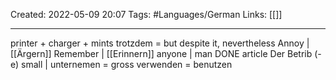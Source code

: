 Created: 2022-05-09 20:07
Tags: #Languages/German 
Links: [[]]
___

printer + charger + mints
trotzdem = but despite it, nevertheless
Annoy | [[Ärgern]]
Remember | [[Erinnern]]
anyone | man DONE article
Der Betrib (-e) small | unternemen = gross
verwenden = benutzen
